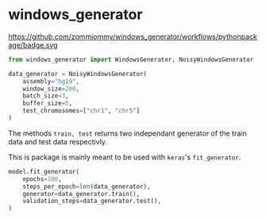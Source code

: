 # windows_generator
https://github.com/zommiommy/windows_generator/workflows/pythonpackage/badge.svg

```python
from windows_generator import WindowsGenerator, NoisyWindowsGenerator

data_generator = NoisyWindowsGenerator(
    assembly="hg19",
    window_size=200,
    batch_size=3,
    buffer_size=5,
    test_chromosomes=["chr1", "chr5"]
)
```

The methods `train, test` returns two independant generator of the train data and test data respectivly.

This is package is mainly meant to be used with `keras`'s `fit_generator`.

```python
model.fit_generator(
    epochs=100,
    steps_per_epoch=len(data_generator),
    generator=data_generator.train(),
    validation_steps=data_generator.test(),
)
```
